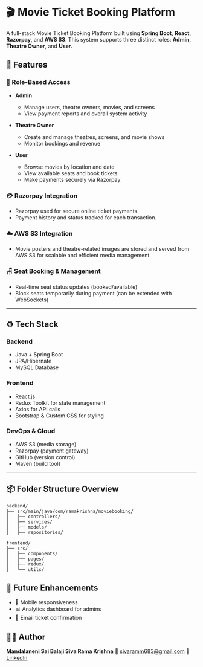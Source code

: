 # 🎬 Movie Ticket Booking Platform

A full-stack Movie Ticket Booking Platform built using **Spring Boot**, **React**, **Razorpay**, and **AWS S3**. This system supports three distinct roles: **Admin**, **Theatre Owner**, and **User**.


## 🧩 Features

### 👥 Role-Based Access

* **Admin**

  * Manage users, theatre owners, movies, and screens
  * View payment reports and overall system activity
* **Theatre Owner**

  * Create and manage theatres, screens, and movie shows
  * Monitor bookings and revenue
* **User**

  * Browse movies by location and date
  * View available seats and book tickets
  * Make payments securely via Razorpay

### 💳 Razorpay Integration

* Razorpay used for secure online ticket payments.
* Payment history and status tracked for each transaction.

### ☁️ AWS S3 Integration

* Movie posters and theatre-related images are stored and served from AWS S3 for scalable and efficient media management.

### 🪑 Seat Booking & Management

* Real-time seat status updates (booked/available)
* Block seats temporarily during payment (can be extended with WebSockets)

---

## ⚙️ Tech Stack

### Backend

* Java + Spring Boot
* JPA/Hibernate
* MySQL Database

### Frontend

* React.js
* Redux Toolkit for state management
* Axios for API calls
* Bootstrap & Custom CSS for styling

### DevOps & Cloud

* AWS S3 (media storage)
* Razorpay (payment gateway)
* GitHub (version control)
* Maven (build tool)

---

## 📦 Folder Structure Overview

```
backend/
├── src/main/java/com/ramakrishna/moviebooking/
│   ├── controllers/
│   ├── services/
│   ├── models/
│   ├── repositories/

frontend/
├── src/
│   ├── components/
│   ├── pages/
│   ├── redux/
│   └── utils/
```

## 📌 Future Enhancements

* 📱 Mobile responsiveness
* 📊 Analytics dashboard for admins
* 📧 Email ticket confirmation

## 🧑‍💻 Author

**Mandalaneni Sai Balaji Siva Rama Krishna**
📧 [sivaramm683@gmail.com](mailto:sivaramm683@gmail.com)
🔗 [LinkedIn](https://www.linkedin.com/in/siva-rama-krishna-mandalaneni)
